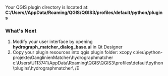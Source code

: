 Your QGIS plugin directory is located at: <b>C:/Users/<Username>/AppData/Roaming/QGIS/QGIS3/profiles/default/python/plugins</b>
<p>
<h3>What's Next</h3>
<ol>
    <li>Modify your user interface by opening <b>hydrograph_matcher_dialog_base.ui</b> in Qt Designer
    <li>Copy your plugin resources into qgis plugin folder: xcopy c:\ieu\python-projekte\GanglinienMatcher\hydrographmatcher c:\Users\U113741\AppData\Roaming\QGIS\QGIS3\profiles\default\python\plugins\hydrographmatcher\ /E
</ol>
